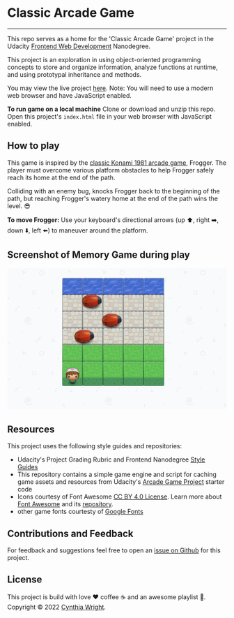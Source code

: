 
# Classic Arcade Game
--------

This repo serves as a home for the 'Classic Arcade Game' project in the Udacity [Frontend Web Development](https://www.udacity.com/course/front-end-web-developer-nanodegree--nd001) Nanodegree.

This project is an exploration in using object-oriented programming concepts to store and organize information, analyze functions at runtime, and using prototypal inheritance and methods.

You may view the live project [here](https://cynsdaemon.github.io/classic-arcade-game/). Note: You will need to use a modern web browser and have JavaScript enabled.

**To run game on a local machine** Clone or download and unzip this repo. Open this project's ```index.html``` file in your web browser with JavaScript enabled.

How to play
--------
This game is inspired by the [classic Konami 1981 arcade game](https://en.wikipedia.org/wiki/Frogger), Frogger. The player must overcome various platform obstacles to help Frogger safely reach its home at the end of the path.

Colliding with an enemy bug, knocks Frogger back to the beginning of the path, but reaching Frogger's watery home at the end of the path wins the level. :sunglasses:

**To move Frogger:** Use your keyboard's directional arrows (up :arrow_up:, right :arrow_right:, down :arrow_down:, left :arrow_left:) to maneuver around the platform.

Screenshot of Memory Game during play
--------

![](images/screenshot-classic-arcade-game-play.png)

Resources
--------

This project uses the following style guides and repositories:

- Udacity's Project Grading Rubric and Frontend Nanodegree [Style Guides](https://github.com/udacity/frontend-nanodegree-styleguide)
- This repository contains a simple game engine and script for caching game assets and resources from Udacity's [Arcade Game Project](https://github.com/udacity/frontend-nanodegree-arcade-game) starter code
- Icons courtesy of Font Awesome [CC BY 4.0 License](https://fontawesome.com/license). Learn more about [Font Awesome](https://fontawesome.com/) and its [repository](https://github.com/FortAwesome/Font-Awesome).
- other game fonts courtesty of [Google Fonts](https://fonts.google.com/)

Contributions and Feedback
--------

For feedback and suggestions feel free to open an [issue on Github](https://github.com/cynsdaemon/classic-arcade-game/issues) for this project.


License
--------

This project is build with love :heart: coffee :coffee: and an awesome playlist :musical_note:. Copyright &copy; 2022 [Cynthia Wright](https://heycynwritescodeinpjs.com).

